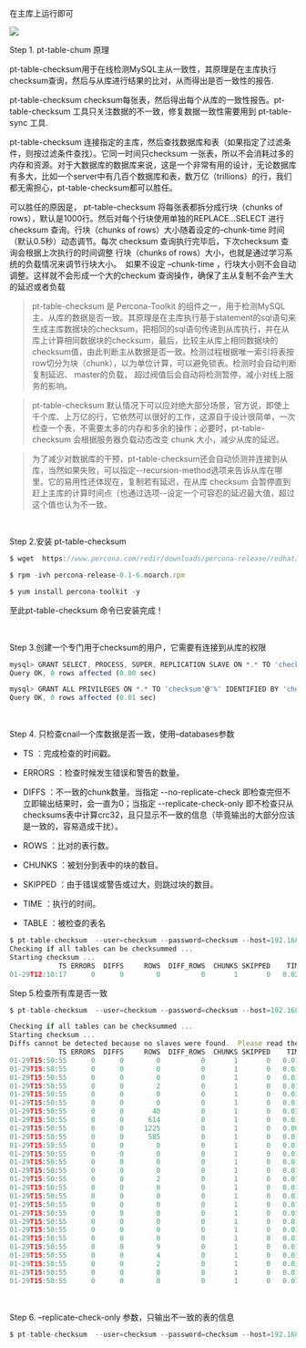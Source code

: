 在主库上运行即可

![](https://gitee.com/hxc8/images7/raw/master/img/202407190812760.jpg)





Step 1. pt-table-chum 原理

pt-table-checksum用于在线检测MySQL主从一致性，其原理是在主库执行checksum查询，然后与从库进行结果的比对，从而得出是否一致性的报告.

pt-table-checksum checksum每张表，然后得出每个从库的一致性报告。pt-table-checksum 工具只关注数据的不一致，修复数据一致性需要用到 pt-table-sync 工具.

pt-table-checksum 连接指定的主库，然后查找数据库和表（如果指定了过滤条件，则按过滤条件查找）。它同一时间只checksum 一张表，所以不会消耗过多的内存和资源。对于大数据库的数据库来说，这是一个非常有用的设计，无论数据库有多大，比如一个server中有几百个数据库和表，数万亿（trillions）的行，我们都无需担心，pt-table-checksum都可以胜任。

可以胜任的原因是， pt-table-checksum 将每张表都拆分成行块（chunks of rows），默认是1000行。然后对每个行块使用单独的REPLACE…SELECT 进行checksum 查询。行块（chunks of rows）大小随着设定的–chunk-time 时间（默认0.5秒）动态调节。每次 checksum 查询执行完毕后，下次checksum 查询会根据上次执行的时间调整 行块（chunks of rows）大小，也就是通过学习系统的负载情况来调节行块大小。  如果不设定 –chunk-time ，行块大小则不会自动调整。这样就不会形成一个大的checkum 查询操作，确保了主从复制不会产生大的延迟或者负载



> pt-table-checksum 是 Percona-Toolkit 的组件之一，用于检测MySQL主、从库的数据是否一致。其原理是在主库执行基于statement的sql语句来生成主库数据块的checksum，把相同的sql语句传递到从库执行，并在从库上计算相同数据块的checksum，最后，比较主从库上相同数据块的checksum值，由此判断主从数据是否一致。检测过程根据唯一索引将表按row切分为块（chunk），以为单位计算，可以避免锁表。检测时会自动判断复制延迟、 master的负载， 超过阀值后会自动将检测暂停，减小对线上服务的影响。

> pt-table-checksum 默认情况下可以应对绝大部分场景，官方说，即使上千个库、上万亿的行，它依然可以很好的工作，这源自于设计很简单，一次检查一个表，不需要太多的内存和多余的操作；必要时，pt-table-checksum 会根据服务器负载动态改变 chunk 大小，减少从库的延迟。

> 为了减少对数据库的干预，pt-table-checksum还会自动侦测并连接到从库，当然如果失败，可以指定--recursion-method选项来告诉从库在哪里。它的易用性还体现在，复制若有延迟，在从库 checksum 会暂停直到赶上主库的计算时间点（也通过选项--设定一个可容忍的延迟最大值，超过这个值也认为不一致。

 

Step 2.安装 pt-table-checksum

```javascript
$ wget  https://www.percona.com/redir/downloads/percona-release/redhat/latest/percona-release-0.1-6.noarch.rpm

$ rpm -ivh percona-release-0.1-6.noarch.rpm

$ yum install percona-toolkit -y

```

至此pt-table-checksum 命令已安装完成！

 

Step 3.创建一个专门用于checksum的用户，它需要有连接到从库的权限

```javascript
mysql> GRANT SELECT, PROCESS, SUPER, REPLICATION SLAVE ON *.* TO 'checksum'@'%' IDENTIFIED BY 'checksum'; 
Query OK, 0 rows affected (0.00 sec)

mysql> GRANT ALL PRIVILEGES ON *.* TO 'checksum'@'%' IDENTIFIED BY 'checksum';
Query OK, 0 rows affected (0.01 sec)
```

 

Step 4. 只检查cnail一个库数据是否一致，使用–databases参数

- TS ：完成检查的时间戳。

- ERRORS ：检查时候发生错误和警告的数量。

- DIFFS ：不一致的chunk数量。当指定 --no-replicate-check 即检查完但不立即输出结果时，会一直为0；当指定 --replicate-check-only 即不检查只从checksums表中计算crc32，且只显示不一致的信息（毕竟输出的大部分应该是一致的，容易造成干扰）。

- ROWS ：比对的表行数。

- CHUNKS ：被划分到表中的块的数目。

- SKIPPED ：由于错误或警告或过大，则跳过块的数目。

- TIME ：执行的时间。

- TABLE ：被检查的表名

```javascript
$ pt-table-checksum  --user=checksum --password=checksum --host=192.168.1.120  --databases=anna --replicate=cnail.checksums --create-replicate-table  --no-check-binlog-format
Checking if all tables can be checksummed ...
Starting checksum ...
            TS ERRORS  DIFFS     ROWS  DIFF_ROWS  CHUNKS SKIPPED    TIME TABLE
01-29T12:10:17      0      0        0          0       1       0   0.026 anna.tb1
```



Step 5.检查所有库是否一致

```javascript
$ pt-table-checksum  --user=checksum --password=checksum --host=192.168.1.100   --replicate=cnail.checksums --create-replicate-table  --no-check-binlog-format

Checking if all tables can be checksummed ...
Starting checksum ...
Diffs cannot be detected because no slaves were found.  Please read the --recursion-method documentation for information.
            TS ERRORS  DIFFS     ROWS  DIFF_ROWS  CHUNKS SKIPPED    TIME TABLE
01-29T15:50:55      0      0        0          0       1       0   0.011 anna.tb1
01-29T15:50:55      0      0        0          0       1       0   0.011 dong.tb1
01-29T15:50:55      0      0        0          0       1       0   0.010 mysql.columns_priv
01-29T15:50:55      0      0        2          0       1       0   0.011 mysql.db
01-29T15:50:55      0      0        0          0       1       0   0.012 mysql.event
01-29T15:50:55      0      0        0          0       1       0   0.012 mysql.func
01-29T15:50:55      0      0       40          0       1       0   0.013 mysql.help_category
01-29T15:50:55      0      0      614          0       1       0   0.011 mysql.help_keyword
01-29T15:50:55      0      0     1225          0       1       0   0.009 mysql.help_relation
01-29T15:50:55      0      0      585          0       1       0   0.011 mysql.help_topic
01-29T15:50:55      0      0        0          0       1       0   0.013 mysql.ndb_binlog_index
01-29T15:50:55      0      0        0          0       1       0   0.012 mysql.plugin
01-29T15:50:55      0      0        0          0       1       0   0.012 mysql.proc
01-29T15:50:55      0      0        0          0       1       0   0.011 mysql.procs_priv
01-29T15:50:55      0      0        2          0       1       0   0.010 mysql.proxies_priv
01-29T15:50:55      0      0        0          0       1       0   0.011 mysql.servers
01-29T15:50:55      0      0        0          0       1       0   0.012 mysql.tables_priv
01-29T15:50:55      0      0        0          0       1       0   0.013 mysql.time_zone
01-29T15:50:55      0      0        0          0       1       0   0.014 mysql.time_zone_leap_second
01-29T15:50:55      0      0        0          0       1       0   0.013 mysql.time_zone_name
01-29T15:50:55      0      0        0          0       1       0   0.014 mysql.time_zone_transition
01-29T15:50:55      0      0        0          0       1       0   0.012 mysql.time_zone_transition_type
01-29T15:50:55      0      0        9          0       1       0   0.015 mysql.user
01-29T15:50:55      0      0        4          0       1       0   0.010 percona.checksums
01-29T15:50:55      0      0        2          0       1       0   0.015 percona.tb1
01-29T15:50:55      0      0        0          0       1       0   0.012 percona.tb2
01-29T15:50:55      0      0        0          0       1       0   0.014 percona.tb3
```

 

Step 6. –replicate-check-only 参数，只输出不一致的表的信息

```javascript
$ pt-table-checksum  --user=checksum --password=checksum --host=192.168.1.120  --replicate=cnail.checksums --create-replicate-table  --no-check-binlog-format --max-load='Threads_connected=120'  --replicate-check-only
```

